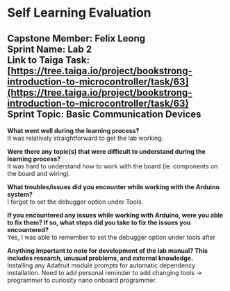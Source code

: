 # Self Learning Evaluation

**Capstone Member:**	Felix Leong  
**Sprint Name:**		Lab 2  
**Link to Taiga Task:**	[https://tree.taiga.io/project/bookstrong-introduction-to-microcontroller/task/63](https://tree.taiga.io/project/bookstrong-introduction-to-microcontroller/task/63)  
**Sprint Topic:**		Basic Communication Devices  
---

**What went well during the learning process?**  
It was relatively straightforward to get the lab working.

**Were there any topic(s) that were difficult to understand during the learning process?**  
It was hard to understand how to work with the board (ie. components on the board and wiring).

**What troubles/issues did you encounter while working with the Arduino system?**  
I forgot to set the debugger option under Tools.

**If you encountered any issues while working with Arduino, were you able to fix them? If so, what steps did you take to fix the issues you encountered?**  
Yes, I was able to remember to set the debugger option under tools after 

**Anything important to note for development of the lab manual? This includes research, unusual problems, and external knowledge.**  
Installing any Adafruit module prompts for automatic dependency installation. Need to add personal reminder to add changing tools → programmer to curiosity nano onboard programmer.